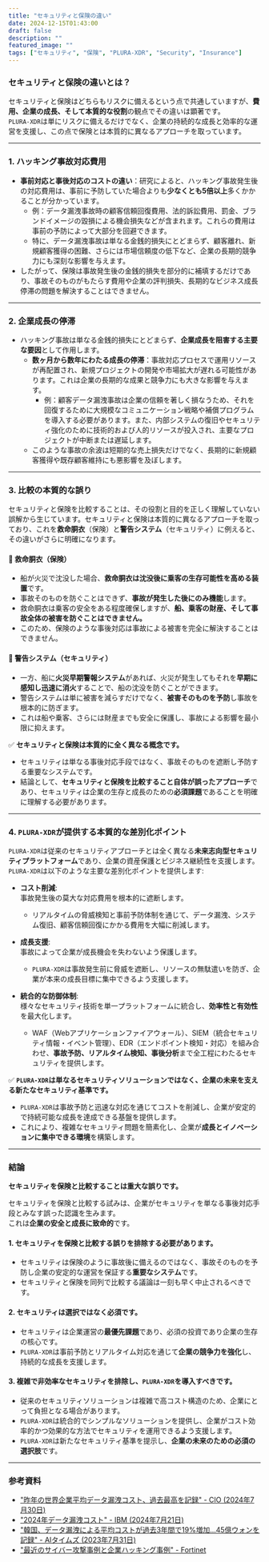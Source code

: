 ```yaml
---
title: "セキュリティと保険の違い"
date: 2024-12-15T01:43:00
draft: false
description: ""
featured_image: ""
tags: ["セキュリティ", "保険", "PLURA-XDR", "Security", "Insurance"]
---
```


### セキュリティと保険の違いとは？

セキュリティと保険はどちらもリスクに備えるという点で共通していますが、**費用、企業の成長、そして本質的な役割**の観点でその違いは顕著です。  
`PLURA-XDR`は単にリスクに備えるだけでなく、企業の持続的な成長と効率的な運営を支援し、この点で保険とは本質的に異なるアプローチを取っています。

---

### 1. **ハッキング事故対応費用**
   - **事前対応と事後対応のコストの違い**：研究によると、ハッキング事故発生後の対応費用は、事前に予防していた場合よりも**少なくとも5倍以上**多くかかることが分かっています。
     - 例：データ漏洩事故時の顧客信頼回復費用、法的訴訟費用、罰金、ブランドイメージの毀損による機会損失などが含まれます。これらの費用は事前の予防によって大部分を回避できます。
     - 特に、データ漏洩事故は単なる金銭的損失にとどまらず、顧客離れ、新規顧客獲得の困難、さらには市場信頼度の低下など、企業の長期的競争力にも深刻な影響を与えます。
   - したがって、保険は事故発生後の金銭的損失を部分的に補填するだけであり、事故そのものがもたらす費用や企業の評判損失、長期的なビジネス成長停滞の問題を解決することはできません。

---

### 2. **企業成長の停滞**
   - ハッキング事故は単なる金銭的損失にとどまらず、**企業成長を阻害する主要な要因**として作用します。
     - **数ヶ月から数年にわたる成長の停滞**：事故対応プロセスで運用リソースが再配置され、新規プロジェクトの開発や市場拡大が遅れる可能性があります。これは企業の長期的な成果と競争力にも大きな影響を与えます。
       - 例：顧客データ漏洩事故は企業の信頼を著しく損なうため、それを回復するために大規模なコミュニケーション戦略や補償プログラムを導入する必要があります。また、内部システムの復旧やセキュリティ強化のために技術的および人的リソースが投入され、主要なプロジェクトが中断または遅延します。
     - このような事故の余波は短期的な売上損失だけでなく、長期的に新規顧客獲得や既存顧客維持にも悪影響を及ぼします。

---

### 3. **比較の本質的な誤り**

セキュリティと保険を比較することは、その役割と目的を正しく理解していない誤解から生じています。セキュリティと保険は本質的に異なるアプローチを取っており、これを**救命胴衣**（保険）と**警告システム**（セキュリティ）に例えると、その違いがさらに明確になります。

#### 🦺 救命胴衣（保険）
- 船が火災で沈没した場合、**救命胴衣は沈没後に乗客の生存可能性を高める装置**です。
- 事故そのものを防ぐことはできず、**事故が発生した後にのみ機能**します。
- 救命胴衣は乗客の安全をある程度確保しますが、**船、乗客の財産、そして事故全体の被害を防ぐことはできません。**
- このため、保険のような事後対応は事故による被害を完全に解決することはできません。

#### 🚨 警告システム（セキュリティ）
- 一方、船に**火災早期警報システム**があれば、火災が発生してもそれを**早期に感知し迅速に消火**することで、船の沈没を防ぐことができます。
- 警告システムは単に被害を減らすだけでなく、**被害そのものを予防**し事故を根本的に防ぎます。
- これは船や乗客、さらには財産までも安全に保護し、事故による影響を最小限に抑えます。

✅ **セキュリティと保険は本質的に全く異なる概念です。**  
- セキュリティは単なる事後対応手段ではなく、事故そのものを遮断し予防する重要なシステムです。  
- 結論として、**セキュリティと保険を比較すること自体が誤ったアプローチ**であり、セキュリティは企業の生存と成長のための**必須課題**であることを明確に理解する必要があります。  

---

### 4. **`PLURA-XDR`が提供する本質的な差別化ポイント**

`PLURA-XDR`は従来のセキュリティアプローチとは全く異なる**未来志向型セキュリティプラットフォーム**であり、企業の資産保護とビジネス継続性を支援します。  
`PLURA-XDR`は以下のような主要な差別化ポイントを提供します:

- **コスト削減**:  
  事故発生後の莫大な対応費用を根本的に遮断します。  
  - リアルタイムの脅威検知と事前予防体制を通じて、データ漏洩、システム復旧、顧客信頼回復にかかる費用を大幅に削減します。  

- **成長支援**:  
  事故によって企業が成長機会を失わないよう保護します。  
  - `PLURA-XDR`は事故発生前に脅威を遮断し、リソースの無駄遣いを防ぎ、企業が本来の成長目標に集中できるよう支援します。  

- **統合的な防御体制**:  
  様々なセキュリティ技術を単一プラットフォームに統合し、**効率性と有効性**を最大化します。  
  - WAF（Webアプリケーションファイアウォール）、SIEM（統合セキュリティ情報・イベント管理）、EDR（エンドポイント検知・対応）を組み合わせ、**事故予防、リアルタイム検知、事後分析**まで全工程にわたるセキュリティを提供します。  

✅ **`PLURA-XDR`は単なるセキュリティソリューションではなく、企業の未来を支える新たなセキュリティ基準です。**  
- `PLURA-XDR`は事故予防と迅速な対応を通じてコストを削減し、企業が安定的で持続可能な成長を達成できる基盤を提供します。  
- これにより、複雑なセキュリティ問題を簡素化し、企業が**成長とイノベーションに集中できる環境**を構築します。  

---

### 結論
**セキュリティを保険と比較することは重大な誤りです。**  

セキュリティを保険と比較する試みは、企業がセキュリティを単なる事後対応手段とみなす誤った認識を生みます。  
これは**企業の安全と成長に致命的**です。

#### 1. **セキュリティを保険と比較する誤りを排除する必要があります。**
   - セキュリティは保険のように事故後に備えるのではなく、事故そのものを予防し企業の安定的な運営を保証する**重要なシステム**です。
   - セキュリティと保険を同列で比較する議論は一刻も早く中止されるべきです。

#### 2. **セキュリティは選択ではなく必須です。**
   - セキュリティは企業運営の**最優先課題**であり、必須の投資であり企業の生存の核心です。
   - `PLURA-XDR`は事前予防とリアルタイム対応を通じて**企業の競争力を強化**し、持続的な成長を支援します。

#### 3. **複雑で非効率なセキュリティを排除し、`PLURA-XDR`を導入すべきです。**
   - 従来のセキュリティソリューションは複雑で高コスト構造のため、企業にとって負担となる場合があります。
   - `PLURA-XDR`は統合的でシンプルなソリューションを提供し、企業がコスト効率的かつ効果的な方法でセキュリティを運用できるよう支援します。  
   - `PLURA-XDR`は新たなセキュリティ基準を提示し、**企業の未来のための必須の選択肢**です。

---

### 参考資料
- ["昨年の世界企業平均データ漏洩コスト、過去最高を記録" - CIO (2024年7月30日)](https://www.cio.com/article/3537417/%EC%A7%80%EB%82%9C%ED%95%B4-%EC%A0%84-%EC%84%B8%EA%B3%84-%EA%B8%B0%EC%97%85-%ED%8F%89%EA%B7%A0-%EB%8D%B0%EC%9D%B4%ED%84%B0-%EC%9C%A0%EC%B6%9C-%EB%B9%84%EC%9A%A9-%EC%82%AC%EC%83%81-%EC%B5%9C.html)
- ["2024年データ漏洩コスト" - IBM (2024年7月21日)](https://www.ibm.com/kr-ko/reports/data-breach)
- ["韓国、データ漏洩による平均コストが過去3年間で19%増加...45億ウォンを記録" - AIタイムズ (2023年7月31日)](https://www.aitimes.kr/news/articleView.html?idxno=29379)
- ["最近のサイバー攻撃事例と企業ハッキング事例" - Fortinet](https://www.fortinet.com/kr/resources/cyberglossary/recent-cyber-attacks)
